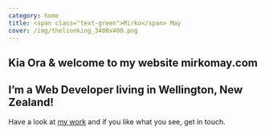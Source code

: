 ```yaml
---
category: home
title: <span class="text-green">Mirko</span> May
cover: /img/thelionking_3400x400.png
---
```


## Kia Ora & welcome to my website **mirkomay.com**

## I’m a Web Developer living in Wellington, New Zealand!

Have a look at [my work](/projects) and if you like what you see, get in touch.

